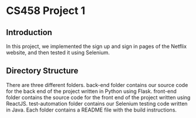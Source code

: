 # CS458 Project 1

## Introduction
In this project, we implemented the sign up and sign in pages of the Netflix website, and then tested it using Selenium.

## Directory Structure
There are three different folders. back-end folder contains our source code for the back end of the project written in Python using Flask. front-end folder contains the source code for the front end of the project written using ReactJS. test-automation folder contains our Selenium testing code written in Java. Each folder contains a README file with the build instructions.
